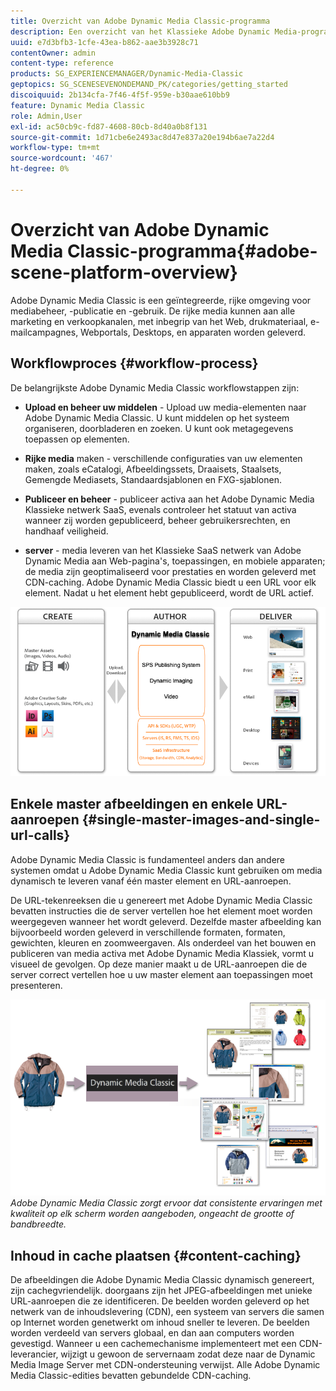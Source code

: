 ```yaml
---
title: Overzicht van Adobe Dynamic Media Classic-programma
description: Een overzicht van het Klassieke Adobe Dynamic Media-programma en workflowproces.
uuid: e7d3bfb3-1cfe-43ea-b862-aae3b3928c71
contentOwner: admin
content-type: reference
products: SG_EXPERIENCEMANAGER/Dynamic-Media-Classic
geptopics: SG_SCENESEVENONDEMAND_PK/categories/getting_started
discoiquuid: 2b134cfa-7f46-4f5f-959e-b30aae610bb9
feature: Dynamic Media Classic
role: Admin,User
exl-id: ac50cb9c-fd87-4608-80cb-8d40a0b8f131
source-git-commit: 1d71cbe6e2493ac8d47e837a20e194b6ae7a22d4
workflow-type: tm+mt
source-wordcount: '467'
ht-degree: 0%

---
```


# Overzicht van Adobe Dynamic Media Classic-programma{#adobe-scene-platform-overview}

Adobe Dynamic Media Classic is een geïntegreerde, rijke omgeving voor mediabeheer, -publicatie en -gebruik. De rijke media kunnen aan alle marketing en verkoopkanalen, met inbegrip van het Web, drukmateriaal, e-mailcampagnes, Webportals, Desktops, en apparaten worden geleverd.

## Workflowproces {#workflow-process}

De belangrijkste Adobe Dynamic Media Classic workflowstappen zijn:

* **Upload en beheer uw middelen**  - Upload uw media-elementen naar Adobe Dynamic Media Classic. U kunt middelen op het systeem organiseren, doorbladeren en zoeken. U kunt ook metagegevens toepassen op elementen.

* **Rijke media**  maken - verschillende configuraties van uw elementen maken, zoals eCatalogi, Afbeeldingssets, Draaisets, Staalsets, Gemengde Mediasets, Standaardsjablonen en FXG-sjablonen.

* **Publiceer en beheer**  - publiceer activa aan het Adobe Dynamic Media Klassieke netwerk SaaS, evenals controleer het statuut van activa wanneer zij worden gepubliceerd, beheer gebruikersrechten, en handhaaf veiligheid.

* **server** - media leveren van het Klassieke SaaS netwerk van Adobe Dynamic Media aan Web-pagina&#39;s, toepassingen, en mobiele apparaten; de media zijn geoptimaliseerd voor prestaties en worden geleverd met CDN-caching. Adobe Dynamic Media Classic biedt u een URL voor elk element. Nadat u het element hebt gepubliceerd, wordt de URL actief.

![Het Classic-workflowproces van Adobe Dynamic Media](/help/assets/gs_workflow.png)

## Enkele master afbeeldingen en enkele URL-aanroepen {#single-master-images-and-single-url-calls}

Adobe Dynamic Media Classic is fundamenteel anders dan andere systemen omdat u Adobe Dynamic Media Classic kunt gebruiken om media dynamisch te leveren vanaf één master element en URL-aanroepen.

De URL-tekenreeksen die u genereert met Adobe Dynamic Media Classic bevatten instructies die de server vertellen hoe het element moet worden weergegeven wanneer het wordt geleverd. Dezelfde master afbeelding kan bijvoorbeeld worden geleverd in verschillende formaten, formaten, gewichten, kleuren en zoomweergaven. Als onderdeel van het bouwen en publiceren van media activa met Adobe Dynamic Media Klassiek, vormt u visueel de gevolgen. Op deze manier maakt u de URL-aanroepen die de server correct vertellen hoe u uw master element aan toepassingen moet presenteren.

![Adobe Dynamic Media Classic kan dezelfde master afbeelding leveren aan verschillende media in verschillende formaten en formaten.](/help/assets/gs_dynamic_publishing.png)
*Adobe Dynamic Media Classic zorgt ervoor dat consistente ervaringen met kwaliteit op elk scherm worden aangeboden, ongeacht de grootte of bandbreedte.*

## Inhoud in cache plaatsen {#content-caching}

De afbeeldingen die Adobe Dynamic Media Classic dynamisch genereert, zijn cachegvriendelijk. doorgaans zijn het JPEG-afbeeldingen met unieke URL-aanroepen die ze identificeren. De beelden worden geleverd op het netwerk van de inhoudslevering (CDN), een systeem van servers die samen op Internet worden genetwerkt om inhoud sneller te leveren. De beelden worden verdeeld van servers globaal, en dan aan computers worden gevestigd. Wanneer u een cachemechanisme implementeert met een CDN-leverancier, wijzigt u gewoon de servernaam zodat deze naar de Dynamic Media Image Server met CDN-ondersteuning verwijst. Alle Adobe Dynamic Media Classic-edities bevatten gebundelde CDN-caching.

